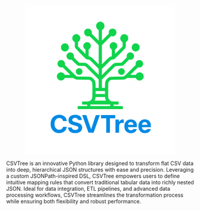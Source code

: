 <p align="center">
  <img src="docs/csvtree-logo.png" alt="CSVTree Logo" width="400"/>
</p>

CSVTree is an innovative Python library designed to transform flat CSV data into deep, hierarchical JSON structures with ease and precision. Leveraging a custom JSONPath-inspired DSL, CSVTree empowers users to define intuitive mapping rules that convert traditional tabular data into richly nested JSON. Ideal for data integration, ETL pipelines, and advanced data processing workflows, CSVTree streamlines the transformation process while ensuring both flexibility and robust performance.
